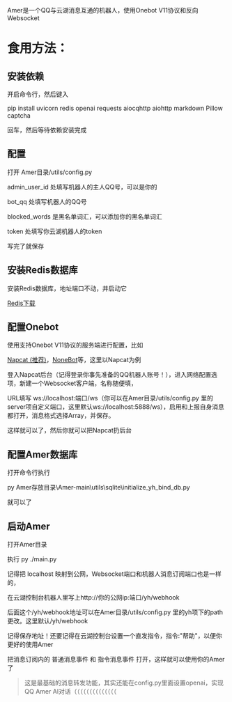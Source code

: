 Amer是一个QQ与云湖消息互通的机器人，使用Onebot V11协议和反向Websocket

# 食用方法：

## 安装依赖
开启命令行，然后键入 

pip install uvicorn redis openai requests aiocqhttp aiohttp markdown Pillow captcha

回车，然后等待依赖安装完成
## 配置
打开 Amer目录/utils/config.py 

admin_user_id 处填写机器人的主人QQ号，可以是你的

bot_qq 处填写机器人的QQ号

blocked_words 是黑名单词汇，可以添加你的黑名单词汇

token 处填写你云湖机器人的token

写完了就保存
## 安装Redis数据库
安装Redis数据库，地址端口不动，并启动它

[Redis下载](https://redis.io/downloads/)

## 配置Onebot
使用支持Onebot V11协议的服务端进行配置，比如

[Napcat (推荐)](https://github.com/NapNeko/NapCatQQ)，[NoneBot](https://github.com/nonebot/adapter-onebot)等，这里以Napcat为例

登入Napcat后台（记得登录你事先准备的QQ机器人账号！），进入网络配置选项，新建一个Websocket客户端，名称随便填，

URL填写 ws://localhost:端口/ws（你可以在Amer目录/utils/config.py 里的server项自定义端口，这里默认ws://localhost:5888/ws），启用和上报自身消息都打开，消息格式选择Array，并保存。

这样就可以了，然后你就可以把Napcat扔后台

## 配置Amer数据库

打开命令行执行

py Amer存放目录\Amer-main\utils\sqlite\initialize_yh_bind_db.py

就可以了
## 启动Amer
打开Amer目录

执行 py ./main.py

记得把 localhost 映射到公网，Websocket端口和机器人消息订阅端口也是一样的，

在云湖控制台机器人里写上http://你的公网ip:端口/yh/webhook

后面这个/yh/webhook地址可以在Amer目录/utils/config.py 里的yh项下的path更改。这里默认/yh/webhook

记得保存地址！还要记得在云湖控制台设置一个直发指令，指令:"帮助"，以便你更好的使用Amer

把消息订阅内的 普通消息事件 和 指令消息事件 打开，这样就可以使用你的Amer了

> 这是最基础的消息转发功能，其实还能在config.py里面设置openai，实现QQ Amer AI对话（（（（（（（（（（（（（（


 
